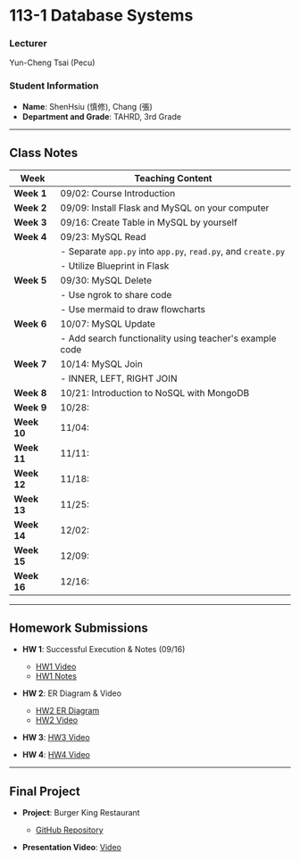 # 113-1 Database Systems

### Lecturer

Yun-Cheng Tsai (Pecu)

### Student Information

- **Name**: ShenHsiu (慎修), Chang (張)
- **Department and Grade**: TAHRD, 3rd Grade

---

## Class Notes

| **Week**    | **Teaching Content**                                          |
| ----------- | ------------------------------------------------------------- |
| **Week 1**  | 09/02: Course Introduction                                    |
| **Week 2**  | 09/09: Install Flask and MySQL on your computer               |
| **Week 3**  | 09/16: Create Table in MySQL by yourself                      |
| **Week 4**  | 09/23: MySQL Read                                             |
|             | - Separate `app.py` into `app.py`, `read.py`, and `create.py` |
|             | - Utilize Blueprint in Flask                                  |
| **Week 5**  | 09/30: MySQL Delete                                           |
|             | - Use ngrok to share code                                     |
|             | - Use mermaid to draw flowcharts                              |
| **Week 6**  | 10/07: MySQL Update                                           |
|             | - Add search functionality using teacher's example code       |
| **Week 7**  | 10/14: MySQL Join                                             |
|             | - INNER, LEFT, RIGHT JOIN                                     |
| **Week 8**  | 10/21: Introduction to NoSQL with MongoDB                     |
| **Week 9**  | 10/28:                                                        |
| **Week 10** | 11/04:                                                        |
| **Week 11** | 11/11:                                                        |
| **Week 12** | 11/18:                                                        |
| **Week 13** | 11/25:                                                        |
| **Week 14** | 12/02:                                                        |
| **Week 15** | 12/09:                                                        |
| **Week 16** | 12/16:                                                        |

---

## Homework Submissions

- **HW 1**: Successful Execution & Notes (09/16)

  - [HW1 Video](https://youtu.be/zrrUc2S3sQw)
  - [HW1 Notes](https://ws5618-my.sharepoint.com/\:b:/g/personal/samuel_ws5618_onmicrosoft_com/EWK9NaZB2h5Cu8W067G9HJABJA3YTVk3cKIArbF3Tjvzrg)

- **HW 2**: ER Diagram & Video

  - [HW2 ER Diagram](https://ws5618-my.sharepoint.com/\:i:/g/personal/samuel_ws5618_onmicrosoft_com/EaHMfqpoEK9Mgr4QWrhLMSABPKjnLow7W1ylZqCJTnlVdQ?e=wLwcxz)
  - [HW2 Video](https://youtu.be/c8yqD_pz-50)

- **HW 3**: [HW3 Video](https://youtu.be/RY4-zhgDFB4)

- **HW 4**: [HW4 Video](https://youtu.be/mDxKLt6xAH8)

---

## Final Project

- **Project**: Burger King Restaurant

  - [GitHub Repository](https://github.com/shenhsiu45/DBG4)

- **Presentation Video**: [Video](https://youtu.be/K4nSiKfCyqo)

